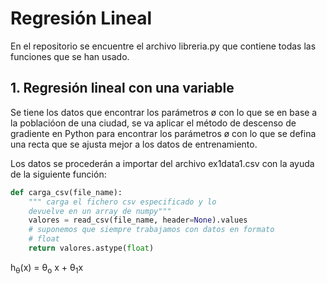 # Regresión Lineal

En el repositorio se encuentre el archivo libreria.py que contiene todas las funciones que se han usado.

## 1. Regresión lineal con una variable


Se tiene los datos que encontrar los parámetros ø con lo que se  en base a la poblacióon de una ciudad, se va aplicar el método de descenso de gradiente en Python para encontrar los parámetros ø con lo que se defina una recta que se ajusta mejor a los datos de entrenamiento.

Los datos se procederán a importar del archivo ex1data1.csv con la ayuda de la siguiente función:

```python
def carga_csv(file_name):
    """ carga el fichero csv especificado y lo
    devuelve en un array de numpy"""
    valores = read_csv(file_name, header=None).values
    # suponemos que siempre trabajamos con datos en formato
    # float
    return valores.astype(float)
```

h<sub>&theta;</sub>(x) = &theta;<sub>o</sub> x + &theta;<sub>1</sub>x
